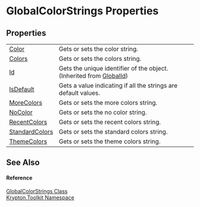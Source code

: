 # GlobalColorStrings Properties




## Properties
<table>
<tr>
<td><a href="66b52a99-ba97-9d2f-2d15-31b5226aaa92.md">Color</a></td>
<td>Gets or sets the color string.</td></tr>
<tr>
<td><a href="b751296a-8400-c11c-40ce-0a458e9d461e.md">Colors</a></td>
<td>Gets or sets the colors string.</td></tr>
<tr>
<td><a href="71a6846f-bfb6-fb58-b361-6b43ae0583a8.md">Id</a></td>
<td>Gets the unique identifier of the object.<br />(Inherited from <a href="9ef2ca3a-e03e-8927-105a-2f9a6fbdf849.md">GlobalId</a>)</td></tr>
<tr>
<td><a href="2c5a6278-f7fa-3061-6977-5a93e026acbd.md">IsDefault</a></td>
<td>Gets a value indicating if all the strings are default values.</td></tr>
<tr>
<td><a href="dc6c2659-1b34-e8d5-3c52-cc8af38d2293.md">MoreColors</a></td>
<td>Gets or sets the more colors string.</td></tr>
<tr>
<td><a href="b2cbd04e-2e6e-ee89-895c-51be15b4968e.md">NoColor</a></td>
<td>Gets or sets the no color string.</td></tr>
<tr>
<td><a href="4b0d617e-05ed-7b62-56ff-95b3f53a2260.md">RecentColors</a></td>
<td>Gets or sets the recent colors string.</td></tr>
<tr>
<td><a href="6ca353ca-5844-8df4-158d-86cda7d0bfb6.md">StandardColors</a></td>
<td>Gets or sets the standard colors string.</td></tr>
<tr>
<td><a href="c73a3c27-aa87-0202-431c-476eb58e2c24.md">ThemeColors</a></td>
<td>Gets or sets the theme colors string.</td></tr>
</table>

## See Also


#### Reference
<a href="bf928b73-6875-1afb-de07-508ec554c744.md">GlobalColorStrings Class</a>  
<a href="79d2eac2-21f4-54ff-7552-b20c33c30600.md">Krypton.Toolkit Namespace</a>  
